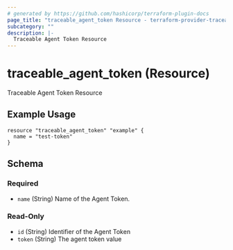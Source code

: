 ```yaml
---
# generated by https://github.com/hashicorp/terraform-plugin-docs
page_title: "traceable_agent_token Resource - terraform-provider-traceable"
subcategory: ""
description: |-
  Traceable Agent Token Resource
---
```


# traceable_agent_token (Resource)

Traceable Agent Token Resource

## Example Usage
```
resource "traceable_agent_token" "example" {
  name = "test-token"
}
```

<!-- schema generated by tfplugindocs -->
## Schema

### Required

- `name` (String) Name of the Agent Token.

### Read-Only

- `id` (String) Identifier of the Agent Token
- `token` (String) The agent token value
